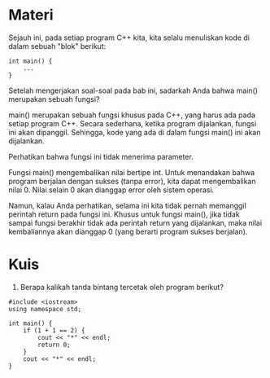 # Materi
Sejauh ini, pada setiap program C++ kita, kita selalu menuliskan kode di dalam sebuah "blok" berikut:

```
int main() {
    ...
}
```

Setelah mengerjakan soal-soal pada bab ini, sadarkah Anda bahwa main() merupakan sebuah fungsi?

main() merupakan sebuah fungsi khusus pada C++, yang harus ada pada setiap program C++. Secara sederhana, ketika program dijalankan, fungsi ini akan dipanggil. Sehingga, kode yang ada di dalam fungsi main() ini akan dijalankan.

Perhatikan bahwa fungsi ini tidak menerima parameter.

Fungsi main() mengembalikan nilai bertipe int. Untuk menandakan bahwa program berjalan dengan sukses (tanpa error), kita dapat mengembalikan nilai 0. Nilai selain 0 akan dianggap error oleh sistem operasi.

Namun, kalau Anda perhatikan, selama ini kita tidak pernah memanggil perintah return pada fungsi ini. Khusus untuk fungsi main(), jika tidak sampai fungsi berakhir tidak ada perintah return yang dijalankan, maka nilai kembaliannya akan dianggap 0 (yang berarti program sukses berjalan).

# Kuis
1. Berapa kalikah tanda bintang tercetak oleh program berikut?

```
#include <iostream>
using namespace std;

int main() {
    if (1 + 1 == 2) {
        cout << "*" << endl;
        return 0;
    }
    cout << "*" << endl;
}
```
